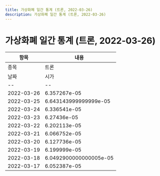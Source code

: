 ```yaml
---
title: 가상화폐 일간 통계 (트론, 2022-03-26)
description: 가상화폐 일간 통계 (트론, 2022-03-26)
---
```


가상화폐 일간 통계 (트론, 2022-03-26)
===

|항목|내용|
|--|--|
|종목|트론||마켓|USDT-TRX||종류|일 단위 캔들||기간|2022-03-17T09:00:00 - 2022-03-26T09:00:00|
|날짜|시가|저가|고가|종가|비고|
|--|--|--|--|--|--|
|2022-03-26|6.357267e-05|6.357267e-05|6.497381e-05|6.497381e-05|    |
|2022-03-25|6.643143999999999e-05|6.235299e-05|6.7e-05|6.613476e-05|    |
|2022-03-24|6.336541e-05|6.212375e-05|6.663151e-05|6.663151e-05|    |
|2022-03-23|6.27436e-05|6.188175e-05|7.070174e-05|6.453822e-05|    |
|2022-03-22|6.202113e-05|6.100461e-05|6.676464e-05|6.258566999999999e-05|    |
|2022-03-21|6.066752e-05|5.895355e-05|6.269086e-05|6.201346e-05|    |
|2022-03-20|6.127736e-05|5.555554e-05|6.271224000000001e-05|6.20555e-05|    |
|2022-03-19|6.199999e-05|5.8500999999999994e-05|6.256238e-05|6.256177e-05|    |
|2022-03-18|6.0492900000000005e-05|5.928282e-05|6.256237e-05|6.2e-05|    |
|2022-03-17|6.052387e-05|5.899218e-05|6.271288e-05|6.0492900000000005e-05|    |
